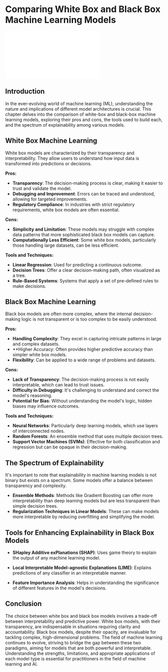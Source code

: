 # Comparing White Box and Black Box Machine Learning Models

![](./03-white-box-vs-black-box.md)

## Introduction

In the ever-evolving world of machine learning (ML), understanding the nature and implications of different model architectures is crucial. This chapter delves into the comparison of white-box and black-box machine learning models, exploring their pros and cons, the tools used to build each, and the spectrum of explainability among various models.

## White Box Machine Learning

White box models are characterized by their transparency and interpretability. They allow users to understand how input data is transformed into predictions or decisions.

**Pros:**

-   **Transparency**: The decision-making process is clear, making it easier to trust and validate the model.
-   **Debugging and Improvement**: Errors can be traced and understood, allowing for targeted improvements.
-   **Regulatory Compliance**: In industries with strict regulatory requirements, white box models are often essential.

**Cons:**

-   **Simplicity and Limitation**: These models may struggle with complex data patterns that more sophisticated black box models can capture.
-   **Computationally Less Efficient**: Some white box models, particularly those handling large datasets, can be less efficient.

**Tools and Techniques:**

-   **Linear Regression**: Used for predicting a continuous outcome.
-   **Decision Trees**: Offer a clear decision-making path, often visualized as a tree.
-   **Rule-Based Systems**: Systems that apply a set of pre-defined rules to make decisions.

## Black Box Machine Learning

Black box models are often more complex, where the internal decision-making logic is not transparent or is too complex to be easily understood.

**Pros:**

-   **Handling Complexity**: They excel in capturing intricate patterns in large and complex datasets.
-   **Higher Accuracy: Often provides higher predictive accuracy than simpler white box models.
-   **Flexibility**: Can be applied to a wide range of problems and datasets.

**Cons:**

-   **Lack of Transparency**: The decision-making process is not easily interpretable, which can lead to trust issues.
-   **Difficulty in Debugging**: It's challenging to understand and correct the model's reasoning.
-   **Potential for Bias**: Without understanding the model's logic, hidden biases may influence outcomes.

**Tools and Techniques:**

-   **Neural Networks**: Particularly deep learning models, which use layers of interconnected nodes.
-   **Random Forests**: An ensemble method that uses multiple decision trees.
-   **Support Vector Machines (SVMs)**: Effective for both classification and regression but can be opaque in their decision-making.

## The Spectrum of Explainability

It's important to note that explainability in machine learning models is not binary but exists on a spectrum. Some models offer a balance between transparency and complexity.

-   **Ensemble Methods**: Methods like Gradient Boosting can offer more interpretability than deep learning models but are less transparent than simple decision trees.
-   **Regularization Techniques in Linear Models**: These can make models more interpretable by reducing overfitting and simplifying the model.

## Tools for Enhancing Explainability in Black Box Models

-   **SHapley Additive exPlanations (SHAP)**: Uses game theory to explain the output of any machine learning model.
-   **Local Interpretable Model-agnostic Explanations (LIME)**: Explains predictions of any classifier in an interpretable manner.

-   **Feature Importance Analysis**: Helps in understanding the significance of different features in the model's decisions.

## Conclusion

The choice between white box and black box models involves a trade-off between interpretability and predictive power. White box models, with their transparency, are indispensable in situations requiring clarity and accountability. Black box models, despite their opacity, are invaluable for tackling complex, high-dimensional problems. The field of machine learning continues to evolve, striving to bridge the gap between these two paradigms, aiming for models that are both powerful and interpretable. Understanding the strengths, limitations, and appropriate applications of each model type is essential for practitioners in the field of machine learning and AI.